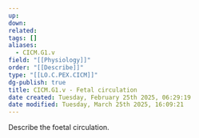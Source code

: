 ```yaml
---
up: 
down: 
related: 
tags: []
aliases:
  - CICM.G1.v
field: "[[Physiology]]"
order: "[[Describe]]"
type: "[[LO.C.PEX.CICM]]"
dg-publish: true
title: CICM.G1.v - Fetal circulation
date created: Tuesday, February 25th 2025, 06:29:19
date modified: Tuesday, March 25th 2025, 16:09:21
---
```


Describe the foetal circulation.
